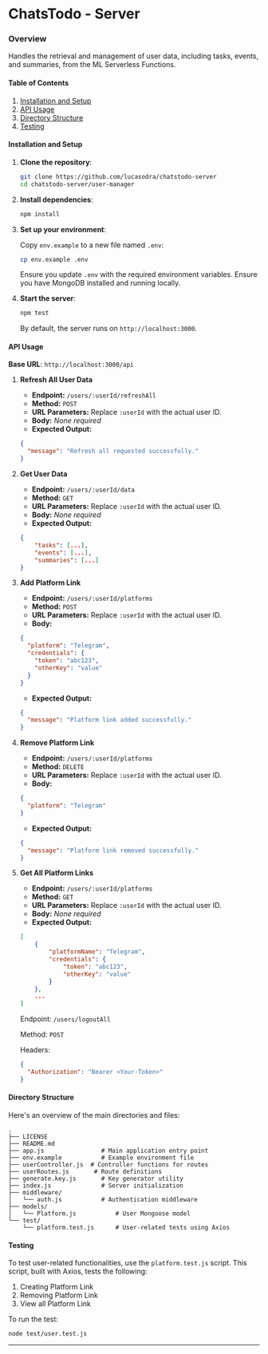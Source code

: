 # ChatsTodo - Server

### Overview

Handles the retrieval and management of user data, including tasks, events, and summaries, from the ML Serverless Functions.

#### Table of Contents

1. [Installation and Setup](#installation-and-setup)
2. [API Usage](#api-usage)
3. [Directory Structure](#directory-structure)
4. [Testing](#testing)

#### Installation and Setup

1. **Clone the repository**:

   ```bash
   git clone https://github.com/lucasodra/chatstodo-server
   cd chatstodo-server/user-manager
   ```

2. **Install dependencies**:

   ```bash
   npm install
   ```

3. **Set up your environment**:

   Copy `env.example` to a new file named `.env`:

   ```bash
   cp env.example .env
   ```

   Ensure you update `.env` with the required environment variables.
   Ensure you have MongoDB installed and running locally.

4. **Start the server**:

   ```bash
   npm test
   ```

   By default, the server runs on `http://localhost:3000`.

#### API Usage

**Base URL**: `http://localhost:3000/api`

1. **Refresh All User Data**

   - **Endpoint:** `/users/:userId/refreshAll`
   - **Method:** `POST`
   - **URL Parameters:** Replace `:userId` with the actual user ID.
   - **Body:** _None required_
   - **Expected Output:**

   ```json
   {
     "message": "Refresh all requested successfully."
   }
   ```

1. **Get User Data**

   - **Endpoint:** `/users/:userId/data`
   - **Method:** `GET`
   - **URL Parameters:** Replace `:userId` with the actual user ID.
   - **Body:** _None required_
   - **Expected Output:**

   ```json
   {
       "tasks": [...],
       "events": [...],
       "summaries": [...]
   }
   ```

1. **Add Platform Link**

   - **Endpoint:** `/users/:userId/platforms`
   - **Method:** `POST`
   - **URL Parameters:** Replace `:userId` with the actual user ID.
   - **Body:**

   ```json
   {
     "platform": "Telegram",
     "credentials": {
       "token": "abc123",
       "otherKey": "value"
     }
   }
   ```

   - **Expected Output:**

   ```json
   {
     "message": "Platform link added successfully."
   }
   ```

1. **Remove Platform Link**

   - **Endpoint:** `/users/:userId/platforms`
   - **Method:** `DELETE`
   - **URL Parameters:** Replace `:userId` with the actual user ID.
   - **Body:**

   ```json
   {
     "platform": "Telegram"
   }
   ```

   - **Expected Output:**

   ```json
   {
     "message": "Platform link removed successfully."
   }
   ```

1. **Get All Platform Links**

   - **Endpoint:** `/users/:userId/platforms`
   - **Method:** `GET`
   - **URL Parameters:** Replace `:userId` with the actual user ID.
   - **Body:** _None required_
   - **Expected Output:**

   ```json
   [
       {
           "platformName": "Telegram",
           "credentials": {
               "token": "abc123",
               "otherKey": "value"
           }
       },
       ...
   ]
   ```

   Endpoint: `/users/logoutAll`

   Method: `POST`

   Headers:

   ```json
   {
     "Authorization": "Bearer <Your-Token>"
   }
   ```

#### Directory Structure

Here's an overview of the main directories and files:

```
.
├── LICENSE
├── README.md
├── app.js                # Main application entry point
├── env.example           # Example environment file
├── userController.js  # Controller functions for routes
├── userRoutes.js       # Route definitions
├── generate.key.js       # Key generator utility
├── index.js              # Server initialization
├── middleware/
│   └── auth.js           # Authentication middleware
├── models/
│   └── Platform.js           # User Mongoose model
└── test/
    └── platform.test.js      # User-related tests using Axios
```

#### Testing

To test user-related functionalities, use the `platform.test.js` script. This script, built with Axios, tests the following:

1. Creating Platform Link
2. Removing Platform Link
3. View all Platform Link

To run the test:

```bash
node test/user.test.js
```

---
